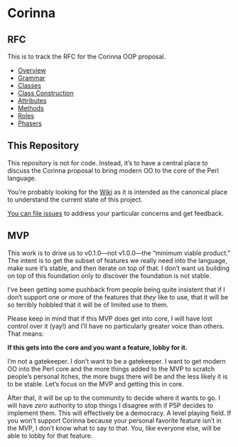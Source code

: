 # Corinna

## RFC

This is to track the RFC for the Corinna OOP proposal.

* [Overview](rfc/overview.md)
* [Grammar](rfc/grammar.md)
* [Classes](rfc/classes.md)
* [Class Construction](rfc/class-construction.md)
* [Attributes](rfc/attributes.md)
* [Methods](rfc/methods.md)
* [Roles](rfc/roles.md)
* [Phasers](rfc/phasers.md)

## This Repository

This repository is not for code. Instead, it’s to have a central place to
discuss the Corinna proposal to bring modern OO to the core of the Perl
language. 

You’re probably looking for the [Wiki](https://github.com/Ovid/Cor/wiki) as it
is intended as the canonical place to understand the current state of this
project.

[You can file issues](https://github.com/Ovid/Cor/issues) to address your
particular concerns and get feedback.

## MVP

This work is to drive us to v0.1.0—not v1.0.0—the “minimum viable product.” The
intent is to get the subset of features we really need into the language, make
sure it’s stable, and then iterate on top of that. I don’t want us building on
top of this foundation only to discover the foundation is not stable.

I’ve been getting some pushback from people being quite insistent that if I
don‘t support one or more of the features that _they_ like to use, that it will
be so terribly hobbled that it will be of limited use to them.

Please keep in mind that if this MVP does get into core, I will have lost
control over it (yay!) and I’ll have no particularly greater voice than others.
That means:

**If this gets into the core and you want a feature, lobby for it.**

I’m not a gatekeeper. I don’t want to be a gatekeeper. I want to get modern OO
into the Perl core and the more things added to the MVP to scratch people’s
personal itches, the more bugs there will be and the less likely it is to be
stable. Let’s focus on the MVP and getting this in core.

After that, it will be up to the community to decide where it wants to go. I
will have _zero_ authority to stop things I disagree with if P5P decides to
implement them. This will effectively be a democracy. A level playing field.
If you won’t support Corinna because your personal favorite feature isn’t in
the MVP, I don’t know what to say to that. You, like everyone else, will be
able to lobby for that feature.
